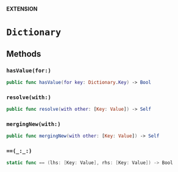 **EXTENSION**

# `Dictionary`

## Methods
### `hasValue(for:)`

```swift
public func hasValue(for key: Dictionary.Key) -> Bool
```

### `resolve(with:)`

```swift
public func resolve(with other: [Key: Value]) -> Self
```

### `mergingNew(with:)`

```swift
public func mergingNew(with other: [Key: Value]) -> Self
```

### `==(_:_:)`

```swift
static func == (lhs: [Key: Value], rhs: [Key: Value]) -> Bool
```

